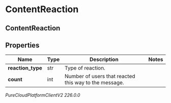 # ContentReaction

## ContentReaction

## Properties

|Name | Type | Description | Notes|
|------------ | ------------- | ------------- | -------------|
| **reaction_type** | str | Type of reaction. | |
| **count** | int | Number of users that reacted this way to the message. | |



_PureCloudPlatformClientV2 226.0.0_
